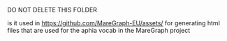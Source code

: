 DO NOT DELETE THIS FOLDER

is it used in https://github.com/MareGraph-EU/assets/
for generating html files that are used for the aphia vocab in the MareGraph project
